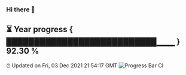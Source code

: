 ### Hi there 👋
⏳ Year progress { ███████████████████████████▁▁▁ } 92.30 %
---
⏰ Updated on Fri, 03 Dec 2021 21:54:17 GMT
![Progress Bar CI](https://github.com/liununu/liununu/workflows/Progress%20Bar%20CI/badge.svg)
